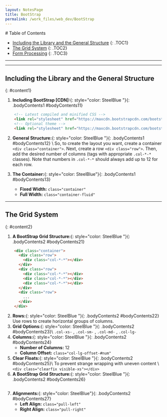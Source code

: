 ```yaml
---
layout: NotesPage
title: BootStrap
permalink: /work_files/web_dev/BootStrap
---
```


<div markdown="1" class = "TOC">
# Table of Contents

  * [Including the Library and the General Structure](#content1)
  {: .TOC1}
  * [The Grid System](#content2)
  {: .TOC2}
  * [Form Processing](#content3)
  {: .TOC3}
</div>

***
***

## Including the Library and the General Structure
{: #content1}
1. **Including BootStrap [CDN]:**{: style="color: SteelBlue  "}{: .bodyContents1 #bodyContents11}
```html
    <!-- Latest compiled and minified CSS -->
    <link rel="stylesheet" href="https://maxcdn.bootstrapcdn.com/bootstrap/3.3.7/css/bootstrap.min.css" integrity="sha384-BVYiiSIFeK1dGmJRAkycuHAHRg32OmUcww7on3RYdg4Va+PmSTsz/K68vbdEjh4u" crossorigin="anonymous">
    <!-- Optional theme -->
    <link rel="stylesheet" href="https://maxcdn.bootstrapcdn.com/bootstrap/3.3.7/css/bootstrap-theme.min.css" integrity="sha384-rHyoN1iRsVXV4nD0JutlnGaslCJuC7uwjduW9SVrLvRYooPp2bWYgmgJQIXwl/Sp" crossorigin="anonymous">
```
2. **General Structure:**{: style="color: SteelBlue  "}{: .bodyContents1 #bodyContents12} \\
    So, to create the layout you want, create a container `<div class="container">`. Next, create a row `<div class="row">`. Then, add the desired number of columns (tags with appropriate `.col-*-*` classes). Note that numbers in `.col-*-*` should always add up to 12 for each row.

3. **The Container:**{: style="color: SteelBlue"}{: .bodyContents1 #bodyContents13}
    * **Fixed Width:** `class="container"`
    * **Full Width:** `class="container-fluid"`


***

## The Grid System
{: #content2}
1. **A BootStrap Grid Structure:**{: style="color: SteelBlue  "}{: .bodyContents2 #bodyContents21}
```html
    <div class="container">
      <div class="row">
        <div class="col-*-*"></div>
      </div>
      <div class="row">
        <div class="col-*-*"></div>
        <div class="col-*-*"></div>
        <div class="col-*-*"></div>
      </div>
      <div class="row">
        ...
      </div>
    </div>
```
2. **Rows:**{: style="color: SteelBlue  "}{: .bodyContents2 #bodyContents22}
    Use rows to create horizontal groups of columns.
3. **Grid Options:**{: style="color: SteelBlue  "}{: .bodyContents2 #bodyContents23}\\
    `.col-xs-` ,   `.col-sm-`  ,  `.col-md-`  ,  `.col-lg-`
4. **Columns:**{: style="color: SteelBlue  "}{: .bodyContents2 #bodyContents24}
    * **Number of Columns:** 12
    * **Column Offset:** `class="col-lg-offset-#num"`
5. **Clear Floats:**{: style="color: SteelBlue  "}{: .bodyContents2 #bodyContents25}\\
    To prevent strange wrapping with uneven content \\
    `<div class="clearfix visible-xs"></div>`
6. **A BootStrap Grid Structure:**{: style="color: SteelBlue  "}{: .bodyContents2 #bodyContents26}
```html
```
7. **Alignments:**{: style="color: SteelBlue"}{: .bodyContents2 #bodyContents27}
    * **Left Align:** `class="pull-left"`
    * **Right Align:** `class="pull-right"`